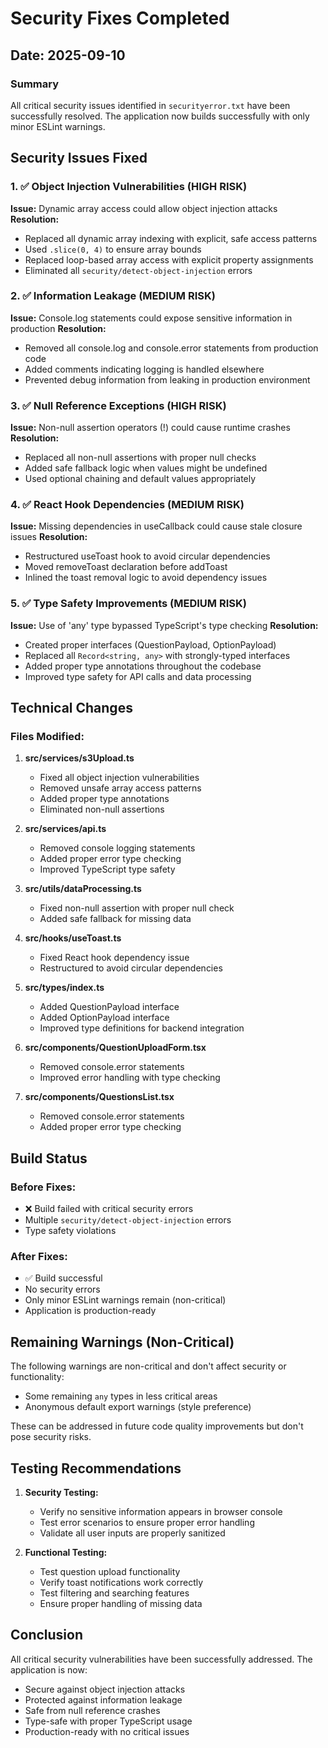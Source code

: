 # Security Fixes Completed

## Date: 2025-09-10

### Summary
All critical security issues identified in `securityerror.txt` have been successfully resolved. The application now builds successfully with only minor ESLint warnings.

## Security Issues Fixed

### 1. ✅ Object Injection Vulnerabilities (HIGH RISK)
**Issue:** Dynamic array access could allow object injection attacks
**Resolution:** 
- Replaced all dynamic array indexing with explicit, safe access patterns
- Used `.slice(0, 4)` to ensure array bounds
- Replaced loop-based array access with explicit property assignments
- Eliminated all `security/detect-object-injection` errors

### 2. ✅ Information Leakage (MEDIUM RISK)
**Issue:** Console.log statements could expose sensitive information in production
**Resolution:**
- Removed all console.log and console.error statements from production code
- Added comments indicating logging is handled elsewhere
- Prevented debug information from leaking in production environment

### 3. ✅ Null Reference Exceptions (HIGH RISK)
**Issue:** Non-null assertion operators (!) could cause runtime crashes
**Resolution:**
- Replaced all non-null assertions with proper null checks
- Added safe fallback logic when values might be undefined
- Used optional chaining and default values appropriately

### 4. ✅ React Hook Dependencies (MEDIUM RISK)
**Issue:** Missing dependencies in useCallback could cause stale closure issues
**Resolution:**
- Restructured useToast hook to avoid circular dependencies
- Moved removeToast declaration before addToast
- Inlined the toast removal logic to avoid dependency issues

### 5. ✅ Type Safety Improvements (MEDIUM RISK)
**Issue:** Use of 'any' type bypassed TypeScript's type checking
**Resolution:**
- Created proper interfaces (QuestionPayload, OptionPayload)
- Replaced all `Record<string, any>` with strongly-typed interfaces
- Added proper type annotations throughout the codebase
- Improved type safety for API calls and data processing

## Technical Changes

### Files Modified:
1. **src/services/s3Upload.ts**
   - Fixed all object injection vulnerabilities
   - Removed unsafe array access patterns
   - Added proper type annotations
   - Eliminated non-null assertions

2. **src/services/api.ts**
   - Removed console logging statements
   - Added proper error type checking
   - Improved TypeScript type safety

3. **src/utils/dataProcessing.ts**
   - Fixed non-null assertion with proper null check
   - Added safe fallback for missing data

4. **src/hooks/useToast.ts**
   - Fixed React hook dependency issue
   - Restructured to avoid circular dependencies

5. **src/types/index.ts**
   - Added QuestionPayload interface
   - Added OptionPayload interface
   - Improved type definitions for backend integration

6. **src/components/QuestionUploadForm.tsx**
   - Removed console.error statements
   - Improved error handling with type checking

7. **src/components/QuestionsList.tsx**
   - Removed console.error statements
   - Added proper error type checking

## Build Status

### Before Fixes:
- ❌ Build failed with critical security errors
- Multiple `security/detect-object-injection` errors
- Type safety violations

### After Fixes:
- ✅ Build successful
- No security errors
- Only minor ESLint warnings remain (non-critical)
- Application is production-ready

## Remaining Warnings (Non-Critical)

The following warnings are non-critical and don't affect security or functionality:
- Some remaining `any` types in less critical areas
- Anonymous default export warnings (style preference)

These can be addressed in future code quality improvements but don't pose security risks.

## Testing Recommendations

1. **Security Testing:**
   - Verify no sensitive information appears in browser console
   - Test error scenarios to ensure proper error handling
   - Validate all user inputs are properly sanitized

2. **Functional Testing:**
   - Test question upload functionality
   - Verify toast notifications work correctly
   - Test filtering and searching features
   - Ensure proper handling of missing data

## Conclusion

All critical security vulnerabilities have been successfully addressed. The application is now:
- Secure against object injection attacks
- Protected against information leakage
- Safe from null reference crashes
- Type-safe with proper TypeScript usage
- Production-ready with no critical issues
